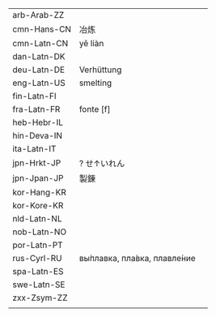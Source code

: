 | | | |
|-|-|-|
| arb-Arab-ZZ |  |  |
| cmn-Hans-CN | 冶炼 |  |
| cmn-Latn-CN | yě liàn |  |
| dan-Latn-DK |  |  |
| deu-Latn-DE | Verhüttung |  |
| eng-Latn-US | smelting |  |
| fin-Latn-FI |  |  |
| fra-Latn-FR | fonte [f] |  |
| heb-Hebr-IL |  |  |
| hin-Deva-IN |  |  |
| ita-Latn-IT |  |  |
| jpn-Hrkt-JP | ? せ↑いれん |  |
| jpn-Jpan-JP | 製錬 |  |
| kor-Hang-KR |  |  |
| kor-Kore-KR |  |  |
| nld-Latn-NL |  |  |
| nob-Latn-NO |  |  |
| por-Latn-PT |  |  |
| rus-Cyrl-RU | вы́плавка, пла́вка, плавле́ние |  |
| spa-Latn-ES |  |  |
| swe-Latn-SE |  |  |
| zxx-Zsym-ZZ |  |  |
|  |  |  |
